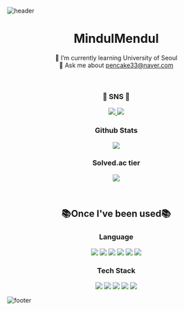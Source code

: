 ![header](https://capsule-render.vercel.app/api?type=waving&color=93a9d1&section=header&fontSize=50&fontColor=5B6982&animation=twinkling)

<div align="center">
  <p>
    <h1><b>MindulMendul </b></h1>
    🌱 I’m currently learning University of Seoul
    </br>
    💬 Ask me about <a href="mailto:pencake33@naver.com">pencake33@naver.com</a>
  </p>
  </br>
  <p class="sns">
    <h3><b>💌 SNS 💌 </b></h3>
    <a href="https://www.instagram.com/Mindul_Mendul/">
      <img src="https://img.shields.io/badge/-Instagram-E4405F?style=round&logo=instagram&logoColor=white&link=https://www.instagram.com/Mindul_Mendul/"/>
    </a>
    <a href="https://blog.naver.com/pencake33">
      <img src="https://img.shields.io/badge/-Blog-03C75A?style=round&logo=Naver&logoColor=white&link=https://blog.naver.com/pencake33"/>
    </a>
    <h3><b> Github Stats </b></h3>
    <img src="https://github-readme-stats.vercel.app/api?username=MindulMendul&show_icons=true&theme=default"/>
    <h3><b> Solved.ac tier </b></h3>
    <img src="http://mazassumnida.wtf/api/v2/generate_badge?boj=pencake33"/>
  </p>
  </br>
  <p class="once">
    <h2><b>📚Once I've been used📚</b></h2>
    <p class="language">
      <h3><b>Language</b></h3>
      <img src="https://img.shields.io/badge/-JavaScript-F7DF1E?style=for-the-badge&logo=javascript&logoColor=white"/>
      <img src="https://img.shields.io/badge/-TypeScript-3178C6?style=for-the-badge&logo=typescript&logoColor=white"/>
      <img src="https://img.shields.io/badge/python-3670A0?style=for-the-badge&logo=python&logoColor=white"/>
      <img src="https://img.shields.io/badge/c-A8B9CC.svg?style=for-the-badge&logo=c%2B%2B&logoColor=white"/>
      <img src="https://img.shields.io/badge/c++-%2300599C.svg?style=for-the-badge&logo=c%2B%2B&logoColor=white"/>
      <img src="https://img.shields.io/badge/c%23-%23239120.svg?style=for-the-badge&logo=c-sharp&logoColor=white"/>
    </p>
    <p class="tech stack">
      <h3><b>Tech Stack</b></h3>
      <img src="https://img.shields.io/badge/Node.js-339933?style=for-the-badge&logo=node.js&logoColor=white"/>
      <img src="https://img.shields.io/badge/-React-61DAFB?style=for-the-badge&logo=react&logoColor=white"/>
      <img src="https://img.shields.io/badge/-Bootstrap-7952B3?style=for-the-badge&logo=bootstrap&logoColor=white"/>
      <img src="https://img.shields.io/badge/Axios-5A29E4?style=for-the-badge&logo=axios&logoColor=white"/>
      <img src="https://img.shields.io/badge/Discord.js-5865F2?style=for-the-badge&logo=Discord&logoColor=white"/>
    </p>
  </p>
</div>

![footer](https://capsule-render.vercel.app/api?type=waving&color=93a9d1&section=footer&fontSize=50&fontColor=5B6982&animation=twinkling)
